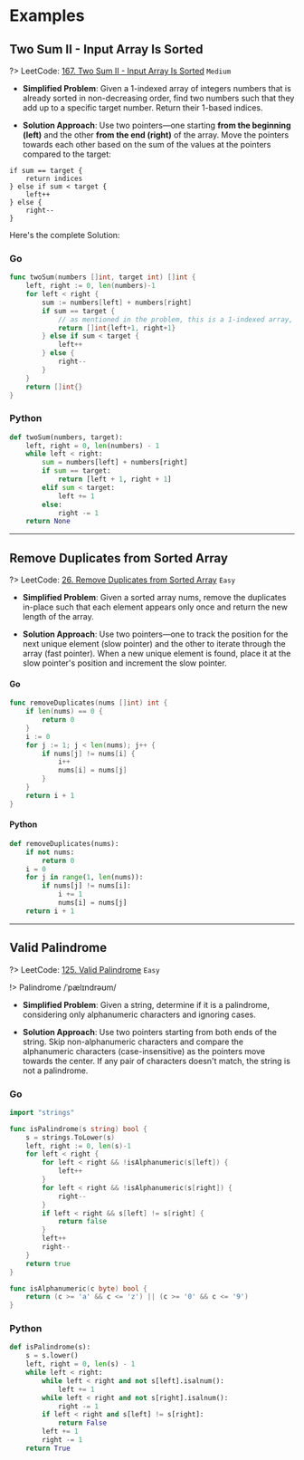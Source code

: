 # Examples

## Two Sum II - Input Array Is Sorted
?> LeetCode: [167. Two Sum II - Input Array Is Sorted](https://leetcode.com/problems/two-sum-ii-input-array-is-sorted/description/) `Medium`

- **Simplified Problem**: Given a 1-indexed array of integers numbers that is already sorted in non-decreasing order, find two numbers such that they add up to a specific target number. Return their 1-based indices.

- **Solution Approach**: Use two pointers—one starting **from the beginning (left)** and the other **from the end (right)** of the array. Move the pointers towards each other based on the sum of the values at the pointers compared to the target:
```pseudocode
if sum == target {
    return indices
} else if sum < target {
    left++
} else {
    right--
}
```

Here's the complete Solution:

<!-- tabs:start -->
### **Go**
```go
func twoSum(numbers []int, target int) []int {
    left, right := 0, len(numbers)-1
    for left < right {
        sum := numbers[left] + numbers[right]
        if sum == target {
            // as mentioned in the problem, this is a 1-indexed array, so.. :D
            return []int{left+1, right+1}
        } else if sum < target {
            left++
        } else {
            right--
        }
    }
    return []int{}
}
```

### **Python**
```python
def twoSum(numbers, target):
    left, right = 0, len(numbers) - 1
    while left < right:
        sum = numbers[left] + numbers[right]
        if sum == target:
            return [left + 1, right + 1]
        elif sum < target:
            left += 1
        else:
            right -= 1
    return None
```
<!-- tabs:end -->


---

## Remove Duplicates from Sorted Array
?> LeetCode: [26. Remove Duplicates from Sorted Array](https://leetcode.com/problems/remove-duplicates-from-sorted-array/description/) `Easy`

- **Simplified Problem**: Given a sorted array nums, remove the duplicates in-place such that each element appears only once and return the new length of the array.

- **Solution Approach**: Use two pointers—one to track the position for the next unique element (slow pointer) and the other to iterate through the array (fast pointer). When a new unique element is found, place it at the slow pointer's position and increment the slow pointer.

<!-- tabs:start -->

#### **Go**
```go
func removeDuplicates(nums []int) int {
    if len(nums) == 0 {
        return 0
    }
    i := 0
    for j := 1; j < len(nums); j++ {
        if nums[j] != nums[i] {
            i++
            nums[i] = nums[j]
        }
    }
    return i + 1
}
```

#### **Python**
```python
def removeDuplicates(nums):
    if not nums:
        return 0
    i = 0
    for j in range(1, len(nums)):
        if nums[j] != nums[i]:
            i += 1
            nums[i] = nums[j]
    return i + 1
```
<!-- tabs:end -->

---

## Valid Palindrome

?> LeetCode: [125. Valid Palindrome](https://leetcode.com/problems/valid-palindrome/description/) `Easy`

!> Palindrome /ˈpælɪndrəʊm/

- **Simplified Problem**: Given a string, determine if it is a palindrome, considering only alphanumeric characters and ignoring cases.

- **Solution Approach**: Use two pointers starting from both ends of the string. Skip non-alphanumeric characters and compare the alphanumeric characters (case-insensitive) as the pointers move towards the center. If any pair of characters doesn't match, the string is not a palindrome.

<!-- tabs:start -->
### **Go**
```go
import "strings"

func isPalindrome(s string) bool {
    s = strings.ToLower(s)
    left, right := 0, len(s)-1
    for left < right {
        for left < right && !isAlphanumeric(s[left]) {
            left++
        }
        for left < right && !isAlphanumeric(s[right]) {
            right--
        }
        if left < right && s[left] != s[right] {
            return false
        }
        left++
        right--
    }
    return true
}

func isAlphanumeric(c byte) bool {
    return (c >= 'a' && c <= 'z') || (c >= '0' && c <= '9')
}
```

### **Python**
```python
def isPalindrome(s):
    s = s.lower()
    left, right = 0, len(s) - 1
    while left < right:
        while left < right and not s[left].isalnum():
            left += 1
        while left < right and not s[right].isalnum():
            right -= 1
        if left < right and s[left] != s[right]:
            return False
        left += 1
        right -= 1
    return True
```
<!-- tabs:end -->